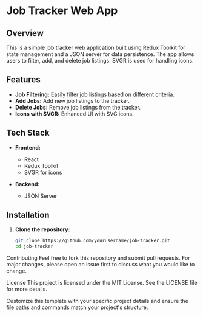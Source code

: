 # Job Tracker Web App

## Overview

This is a simple job tracker web application built using Redux Toolkit for state management and a JSON server for data persistence. The app allows users to filter, add, and delete job listings. SVGR is used for handling icons.

## Features

- **Job Filtering:** Easily filter job listings based on different criteria.
- **Add Jobs:** Add new job listings to the tracker.
- **Delete Jobs:** Remove job listings from the tracker.
- **Icons with SVGR:** Enhanced UI with SVG icons.

## Tech Stack

- **Frontend:**
  - React
  - Redux Toolkit
  - SVGR for icons

- **Backend:**
  - JSON Server

## Installation

1. **Clone the repository:**

   ```bash
   git clone https://github.com/yourusername/job-tracker.git
   cd job-tracker
Contributing
Feel free to fork this repository and submit pull requests. For major changes, please open an issue first to discuss what you would like to change.

License
This project is licensed under the MIT License. See the LICENSE file for more details.

Customize this template with your specific project details and ensure the file paths and commands match your project's structure.

